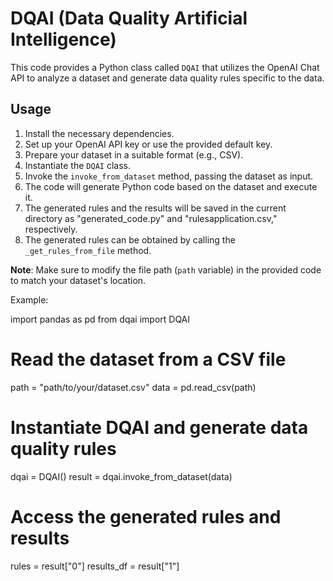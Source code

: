 # DQAI (Data Quality Artificial Intelligence)

This code provides a Python class called `DQAI` that utilizes the OpenAI Chat API to analyze a dataset and generate data quality rules specific to the data.

## Usage

1. Install the necessary dependencies.
2. Set up your OpenAI API key or use the provided default key.
3. Prepare your dataset in a suitable format (e.g., CSV).
4. Instantiate the `DQAI` class.
5. Invoke the `invoke_from_dataset` method, passing the dataset as input.
6. The code will generate Python code based on the dataset and execute it.
7. The generated rules and the results will be saved in the current directory as "generated_code.py" and "rulesapplication.csv," respectively.
8. The generated rules can be obtained by calling the `_get_rules_from_file` method.

**Note**: Make sure to modify the file path (`path` variable) in the provided code to match your dataset's location.

Example:

import pandas as pd
from dqai import DQAI

# Read the dataset from a CSV file
path = "path/to/your/dataset.csv"
data = pd.read_csv(path)

# Instantiate DQAI and generate data quality rules
dqai = DQAI()
result = dqai.invoke_from_dataset(data)

# Access the generated rules and results
rules = result["0"]
results_df = result["1"]
